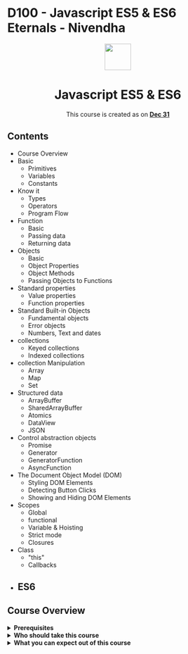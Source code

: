 # D100 - Javascript ES5 & ES6 Eternals - Nivendha

<div align="center">
  <img height="60" src="https://img.icons8.com/color/48/000000/javascript--v1.png"/>
  <h1>Javascript ES5 & ES6</h1>

<span>This course is created as on <a href=#><b>Dec 31</b></a>
</span>

<!-- [![Open in Gitpod](https://gitpod.io/button/open-in-gitpod.svg)](https://gitpod.io/#https://github.com/eternals-school/D101) -->

</div>


## Contents

+ Course Overview
+ Basic
  - Primitives
  - Variables
  - Constants
+ Know it
  - Types
  - Operators
  - Program Flow
+ Function
  - Basic
  - Passing data
  - Returning data
+ Objects
   - Basic
   - Object Properties
   - Object Methods
   - Passing Objects to Functions
+ Standard properties
   - Value properties
   - Function properties
+ Standard Built-in Objects
   - Fundamental objects
   - Error objects
   - Numbers, Text and dates
+ collections
   - Keyed collections
   - Indexed collections 
+ collection Manipulation
   - Array
   - Map
   - Set
+ Structured data
   - ArrayBuffer
   - SharedArrayBuffer
   - Atomics
   - DataView
   - JSON
+ Control abstraction objects
   - Promise
   - Generator
   - GeneratorFunction
   - AsyncFunction
+ The Document Object Model (DOM)
   - Styling DOM Elements
   - Detecting Button Clicks
   - Showing and Hiding DOM Elements
+ Scopes 
   - Global
   - functional
   - Variable & Hoisting
   - Strict mode
   - Closures
+ Class
   - "this"
   - Callbacks
+ ES6 
   - 



## Course Overview
<details><summary><b>Prerequisites</b></summary>
<p>
<ul>
<li>Git</li>
<li>Basic knowledge of Text editor and Browser</li>
<li>Familiar with [HTML5 & CSS3](https://github.com/eternals-school/D100)</li>
</ul>
</p>
</details>

<details><summary><b>Who should take this course</b></summary>
<p>
Anyone who has started/new with leass than 1 years of experience in fornt-end carreer
</p>
</details>

<details><summary><b>What you can expect out of this course</b></summary>
<p>
You will get a striong understanding about the basics and a verry good application directed thinking skill
</p>
</details>